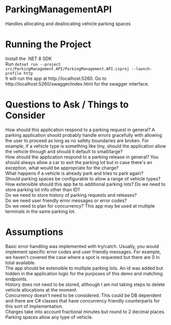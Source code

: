 # ParkingManagementAPI
Handles allocating and deallocating vehicle parking spaces

# Running the Project
Install the .NET 8 SDK <br>
Run `dotnet run --project src/ParkingManagement.API/ParkingManagement.API.csproj --launch-profile http` <br>
It will run the app at http://localhost:5260. Go to http://localhost:5260/swagger/index.html for the swagger interface.

# Questions to Ask / Things to Consider
How should this application respond to a parking request in general? A parking application should probably handle errors gracefully with allowing the user to proceed as long as no safety boundaries are broken. For example, if a vehicle type is something like tiny, should the application allow the vehicle through and should it default to small/large? <br>
How should the application respond to a parking release in general? You should always allow a car to exit the parking lot but in case there's an exception, what would be appropriate for the charge? <br>
What happens if a vehicle is already park and tries to park again? <br>
Should parking spaces be configurable to allow a range of vehicle types? <br>
How extensible should this app be to additional parking lots? Do we need to store parking lot info other than ID? <br>
Do we need to store history of parking requests and releases? <br>
Do we need user friendly error messages or error codes? <br>
Do we need to plan for concurrency? This app may be used at multiple terminals in the same parking lot.

# Assumptions
Basic error handling was implemented with try/catch. Usually, you would implement specific error codes and user friendly messages. For example, we haven't covered the case where a spot is requested but there are 0 in total available. <br>
The app should be extensible to multiple parking lots. An id was added but hidden in the application logic for the purposes of this demo and matching endpoints. <br>
History does not need to be stored, although I am not taking steps to delete vehicle allocations at the moment. <br>
Concurrency doesn't need to be considered. This could be DB dependent and there are C# classes that have concurrency friendly counterparts for this sort of implementation. <br>
Charges take into account fractional minutes but round to 2 decimal places. <br>
Parking spaces allow any type of vehicle.